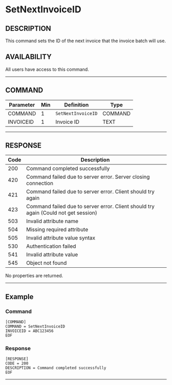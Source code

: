 # SetNextInvoiceID

## DESCRIPTION
This command sets the ID of the next invoice that the invoice batch will use.

## AVAILABILITY
All users have access to this command.

----
## COMMAND

Parameter | Min | Definition | Type
---- | ---- | ---- | ----
COMMAND | 1 | `SetNextInvoiceID` | COMMAND
INVOICEID | 1 | Invoice ID | TEXT

----
## RESPONSE

Code | Description
---- | ----
200 | Command completed successfully
420 | Command failed due to server error. Server closing connection
421 | Command failed due to server error. Client should try again
423 | Command failed due to server error. Client should try again (Could not get session)
503 | Invalid attribute name
504 | Missing required attribute
505 | Invalid attribute value syntax
530 | Authentication failed
541 | Invalid attribute value
545 | Object not found

No properties are returned.

----
## Example

### Command

```
[COMMAND]
COMMAND = SetNextInvoiceID
INVOICEID = ABC123456
EOF
```
### Response

```
[RESPONSE]
CODE = 200
DESCRIPTION = Command completed successfully
EOF
```

----
